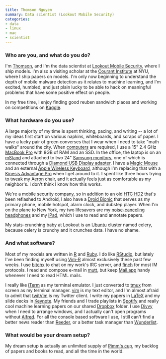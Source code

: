 ```yaml
---
title: Thomson Nguyen
summary: Data scientist (Lookout Mobile Security)
categories:
- data
- linux
- mac
- scientist
---
```


### Who are you, and what do you do?

I'm [Thomson](http://www.squareheadgroup.com/ "Thomson's website."), and I'm the data scientist at [Lookout Mobile Security](http://www.mylookout.com/ "The Lookout Mobile Security site."), where I ship models. I'm also a visiting scholar at the [Courant Institute](http://cims.nyu.edu/ "The Courant Institute of Mathematical Sciences.") at NYU, where I ship papers on models. I'm only now beginning to understand the depth of mobile malware detection as it relates to machine learning, and I'm excited, humbled, and just plain lucky to be able to hack on meaningful problems that have some positive effect on people.

In my free time, I enjoy finding good reuben sandwich places and working on competitions on [Kaggle](http://www.kaggle.com/ "A data science competition site.").

### What hardware do you use?

A large majority of my time is spent thinking, pacing, and writing -- a lot of my ideas first start on various napkins, whiteboards, and scraps of paper. I have a lucky pair of green converses that I wear when I need to take "math walks" around the city. When [computers](http://cl.ly/2n1O0d2I150w052O0830 "A photo of Thomson's image.") are required, I use a 15" 2.4 GHz [MacBook Pro][macbook-pro] with 8GB of RAM and an SSD. In the office, the laptop is on an [mStand][] and attached to two 24" [Samsung monitors][2443bw], one of which is connected through a [Diamond USB Display adapter][bvu160]. I have a [Magic Mouse][magic-mouse] and an external [Apple Wireless Keyboard][keyboard], although I'm replacing that with a [Kinesis Advantage Pro][advantage-pro] when I get around to it. I spent like three hours trying to tweak my  [Aeron][] chair, and it actually feels just as comfortable as my neighbor's. I don't think I know how this works.

We're a mobile security company, so in addition to an old [HTC HD2][hd2] that's been reflashed to Android, I also have a [Droid Bionic][droid-bionic] that serves as my primary phone, mobile hotspot, alarm clock, and dubstep player. When I'm on the plane to New York, my two lifesavers are my [noise-canceling headphones][clear-harmony] and my [iPad][ipad-2], which I use to read and annotate papers.

My stats-crunching baby at Lookout is an [Ubuntu][] cluster named celery, because celery is crunchy and it crunches data. I have no shame.

### And what software?

Most of my models are written in [R][] and [Ruby][]. I do like [RStudio][], but lately I've been finding myself using [Vim-R][] almost exclusively these past few weeks. I use [bitchx][] to chat on my work's IRC server, and [finch][] for most IM protocols. I read and compose e-mail in [mutt][], but keep [Mail.app][mail] handy whenever I need to read HTML mails.

I really like [iTerm][iterm2] as my terminal emulator. I just converted to [tmux][] from screen as my terminal manager. [vim][] is my text editor, and I'm almost afraid to admit that [twitVim][] is my Twitter client. I write my papers in [LaTeX][] and my slide decks in [Keynote][]. My friends and I trade playlists in [Spotify][] and really cool machine learning papers on our shared [Dropbox][] folder. I use [Divvy][] when I need to arrange windows, and I actually can't open programs without [Alfred][]. For all the console based software I use, I still can't find a better news reader than [Reeder][], or a better task manager than [Wunderlist][].

### What would be your dream setup?

My dream setup is actually an unlimited supply of [Pimm's cup](http://en.wikipedia.org/wiki/Pimm%27s "A Wikipedia entry for Pimm's."), my backlog of papers and books to read, and all the time in the world.

[2443bw]: https://www.amazon.com/Samsung-2443BWT-1-24-Inch-Monitor-Black/dp/B0030CJBZU "A 24 inch widescreen LCD screen."
[advantage-pro]: https://kinesis-ergo.com/shop/advantage-pro-for-mac-pc/ "A fancy ergonomic keyboard."
[aeron]: https://www.hermanmiller.com/products/seating/office-chairs/aeron-chairs/ "A work chair."
[alfred]: https://www.alfredapp.com/ "A launcher app for the Mac."
[bitchx]: http://www.bitchx.com/ "A command-line IRC client."
[bvu160]: https://www.diamondmm.com/bvu1000-diamond-video-graphics-adapter.html "A USB display adapter."
[clear-harmony]: https://www.amazon.com/Clear-Harmony-Noise-Canceling-Discontinued-Manufacturer/dp/B000K41PH8 "Noise-cancelling headphones."
[divvy]: https://mizage.com/divvy/ "Window management and arrangement for Mac OS X."
[droid-bionic]: https://en.wikipedia.org/wiki/Droid_Bionic "An Android smartphone."
[dropbox]: https://www.dropbox.com/ "Online syncing and storage."
[finch]: https://developer.pidgin.im/ "A command-line IM client."
[hd2]: https://en.wikipedia.org/wiki/HTC_HD2 "An Android smartphone."
[ipad-2]: https://www.apple.com/ipad/ "A tablet device."
[iterm2]: https://iterm2.com/ "An alternative terminal application for Mac OS X."
[keyboard]: https://www.apple.com/keyboard/ "The keyboard."
[keynote]: https://www.apple.com/keynote/ "Presentation software for the Mac."
[latex]: https://www.latex-project.org/ "Typesetting software."
[macbook-pro]: https://www.apple.com/macbook-pro/ "A laptop."
[magic-mouse]: https://en.wikipedia.org/wiki/Magic_Mouse "A multi-touch mouse."
[mail]: https://en.wikipedia.org/wiki/Mail_(application) "The default Mac OS X mail client."
[mstand]: https://www.raindesigninc.com/mstand.html "A laptop stand."
[mutt]: http://www.mutt.org/ "A command-line email client."
[r]: http://www.r-project.org/ "Software for statistical computing and graphics."
[reeder]: http://madeatgloria.com/brewery/silvio/reeder "A feed client for the Mac."
[rstudio]: https://www.rstudio.com/ "An IDE for the R language."
[ruby]: https://www.ruby-lang.org/en/ "An interpreted scripting language."
[spotify]: https://www.spotify.com/us/ "A music streaming service."
[tmux]: https://sourceforge.net/projects/tmux/ "A terminal multiplexer, similar to screen."
[twitvim]: https://github.com/vim-scripts/TwitVim "A Twitter client for vim."
[ubuntu]: https://www.ubuntu.com/ "A Unix distribution."
[vim-r]: https://www.vim.org/scripts/script.php?script_id=2628 "A plugin for R support in vim."
[vim]: https://www.vim.org/ "A command-line text editor."
[wunderlist]: https://www.wunderlist.com/ "A cloud-syncing to-do manager."
